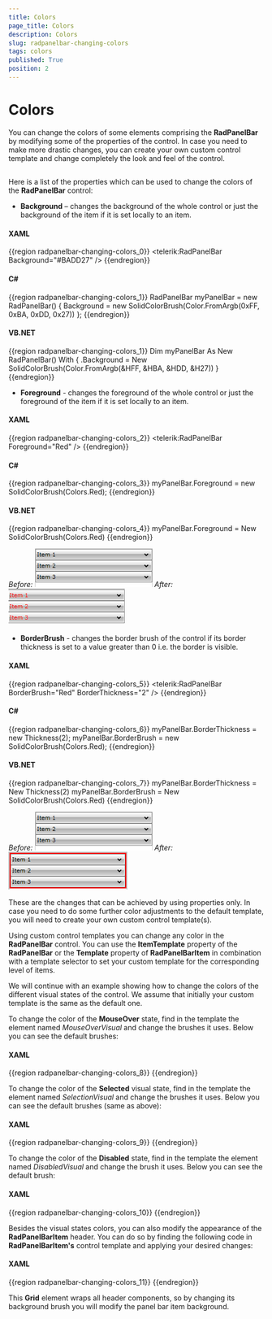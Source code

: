 ```yaml
---
title: Colors
page_title: Colors
description: Colors
slug: radpanelbar-changing-colors
tags: colors
published: True
position: 2
---
```


# Colors



You can change the colors of some elements comprising the __RadPanelBar__ by modifying some of the properties of the control. In case you need to make more drastic changes, you can create your own custom control template and change completely the look and feel of the control.
	  

## 

Here is a list of the properties which can be used to change the colors of the __RadPanelBar__ control:
		

* __Background__ – changes the background of the whole control or just the background of the item if it is set locally to an item.
			

#### __XAML__

{{region radpanelbar-changing-colors_0}}
	<telerik:RadPanelBar Background="#BADD27" />
	{{endregion}}



#### __C#__

{{region radpanelbar-changing-colors_1}}
    RadPanelBar myPanelBar = new RadPanelBar()
    {
        Background = new SolidColorBrush(Color.FromArgb(0xFF, 0xBA, 0xDD, 0x27))
    };
	{{endregion}}



#### __VB.NET__

{{region radpanelbar-changing-colors_1}}
    Dim myPanelBar As New RadPanelBar() With {
     .Background = New SolidColorBrush(Color.FromArgb(&HFF, &HBA, &HDD, &H27))
    }
	{{endregion}}



* __Foreground__ - changes the foreground of the whole control or just the foreground of the item if it is set locally to an item.
			

#### __XAML__

{{region radpanelbar-changing-colors_2}}
	<telerik:RadPanelBar Foreground="Red" />
	{{endregion}}



#### __C#__

{{region radpanelbar-changing-colors_3}}
    myPanelBar.Foreground = new SolidColorBrush(Colors.Red);
	{{endregion}}



#### __VB.NET__

{{region radpanelbar-changing-colors_4}}
    myPanelBar.Foreground = New SolidColorBrush(Colors.Red)
	{{endregion}}

*Before:*
![Rad Panel Bar foreground before](images/RadPanelBar_foreground_before.png)
*After:*
![Rad Panel Bar foreground after](images/RadPanelBar_foreground_after.png)

* __BorderBrush__ - changes the border brush of the control if its border thickness is set to a value greater than 0 i.e. the border is visible.
			

#### __XAML__

{{region radpanelbar-changing-colors_5}}
	<telerik:RadPanelBar BorderBrush="Red" BorderThickness="2" />
	{{endregion}}



#### __C#__

{{region radpanelbar-changing-colors_6}}
    myPanelBar.BorderThickness = new Thickness(2);
    myPanelBar.BorderBrush = new SolidColorBrush(Colors.Red);
	{{endregion}}



#### __VB.NET__

{{region radpanelbar-changing-colors_7}}
    myPanelBar.BorderThickness = New Thickness(2)
    myPanelBar.BorderBrush = New SolidColorBrush(Colors.Red)
	{{endregion}}

*Before:*
![Rad Panel Bar foreground before](images/RadPanelBar_foreground_before.png)
*After:*
![Rad Panel Bar border red](images/RadPanelBar_border_red.png)

These are the changes that can be achieved by using properties only. In case you need to do some further color adjustments to the default template, you will need to create your own custom control template(s).

Using custom control templates you can change any color in the __RadPanelBar__ control. You can use the __ItemTemplate__ property of the __RadPanelBar__ or the __Template__ property of __RadPanelBarItem__ in combination with a template selector to set your custom template for the corresponding level of items.
		

We will continue with an example showing how to change the colors of the different visual states of the control. We assume that initially your custom template is the same as the default one.

To change the color of the __MouseOver__ state, find in the template the element named *MouseOverVisual* and change the brushes it uses. Below you can see the default brushes:
		

#### __XAML__

{{region radpanelbar-changing-colors_8}}
	<SolidColorBrush x:Key="RadPanelBar_MouseOverBorder" Color="#FFdbdbdb" />
	<LinearGradientBrush x:Key="RadPanelBar_SubMouseOver" EndPoint="0,1">
	<GradientStop Color="#FFf8f6f9" Offset="0" />
	<GradientStop Color="#FFf0f0f0" Offset="1" />
	</LinearGradientBrush>
	{{endregion}}



To change the color of the __Selected__ visual state, find in the template the element named *SelectionVisual* and change the brushes it uses. Below you can see the default brushes (same as above):
		

#### __XAML__

{{region radpanelbar-changing-colors_9}}
	<!-- Selection -->
	<SolidColorBrush x:Key="RadPanelBar_MouseOverBorder" Color="#FFdbdbdb" />
	<LinearGradientBrush x:Key="RadPanelBar_SubMouseOver" EndPoint="0,1">
	<GradientStop Color="#FFf8f6f9" Offset="0" />
	<GradientStop Color="#FFf0f0f0" Offset="1" />
	</LinearGradientBrush>
	{{endregion}}



To change the color of the __Disabled__ state, find in the template the element named *DisabledVisual* and change the brush it uses. Below you can see the default brush:
		

#### __XAML__

{{region radpanelbar-changing-colors_10}}
	<!-- Disabled -->
	<SolidColorBrush x:Key="DisabledBrush" Color="#99FFFFFF"></SolidColorBrush>
	{{endregion}}



Besides the visual states colors, you can also modify the appearance of the __RadPanelBarItem__ header. You can do so by finding the following code in __RadPanelBarItem's__ control template and applying your desired changes:
		

#### __XAML__

{{region radpanelbar-changing-colors_11}}
	<Grid x:Name="HeaderRow" Background="Transparent">
	{{endregion}}



This __Grid__ element wraps all header components, so by changing its background brush you will modify the panel bar item background.
		
